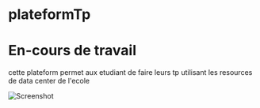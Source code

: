 # plateformTp
# En-cours de travail 
cette plateform permet aux etudiant de faire leurs tp utilisant les resources de data center de l'ecole 

![Screenshot]('imgh.png')